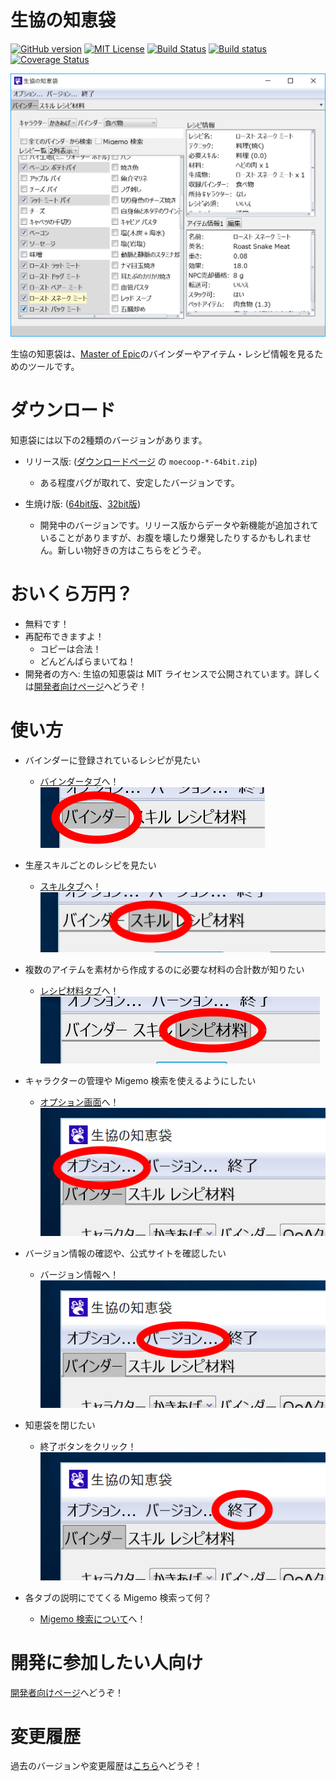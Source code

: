 # 生協の知恵袋

[![GitHub version](https://badge.fury.io/gh/coop-mojo%2Fmoecoop.svg)](https://badge.fury.io/gh/coop-mojo%2Fmoecoop)
[![MIT License](http://img.shields.io/badge/license-MIT-blue.svg?style=flat)](https://github.com/coop-mojo/moecoop/blob/master/LICENSE)
[![Build Status](https://travis-ci.org/coop-mojo/moecoop.svg?branch=master)](https://travis-ci.org/coop-mojo/moecoop)
[![Build status](https://ci.appveyor.com/api/projects/status/9lju6b2f0y411x2a/branch/master?svg=true)](https://ci.appveyor.com/project/coop-mojo/moecoop/branch/master)
[![Coverage Status](https://coveralls.io/repos/github/coop-mojo/moecoop/badge.svg?branch=master)](https://coveralls.io/github/coop-mojo/moecoop?branch=master)

![メイン画面](img/main.png)

生協の知恵袋は、[Master of Epic](http://moepic.com/top.php?mid=_)のバインダーやアイテム・レシピ情報を見るためのツールです。

# ダウンロード
知恵袋には以下の2種類のバージョンがあります。

- リリース版: ([ダウンロードページ](https://github.com/coop-mojo/moecoop/releases/latest) の `moecoop-*-64bit.zip`)
  - ある程度バグが取れて、安定したバージョンです。

- 生焼け版: ([64bit版](https://ci.appveyor.com/api/projects/coop-mojo/moecoop/artifacts/moecoop-trunk-64bit.zip?branch=master)、[32bit版](https://ci.appveyor.com/api/projects/coop-mojo/moecoop/artifacts/moecoop-trunk-32bit.zip?branch=master))
  - 開発中のバージョンです。リリース版からデータや新機能が追加されていることがありますが、お腹を壊したり爆発したりするかもしれません。新しい物好きの方はこちらをどうぞ。

# おいくら万円？
- 無料です！
- 再配布できますよ！
  - コピーは合法！
  - どんどんばらまいてね！
- 開発者の方へ: 生協の知恵袋は MIT ライセンスで公開されています。詳しくは[開発者向けページ](devel.md)へどうぞ！

# 使い方
- バインダーに登録されているレシピが見たい
  - [バインダータブ](binder.md)へ！
    ![タブ](img/select-binder.png)

- 生産スキルごとのレシピを見たい
  - [スキルタブ](skill.md)へ！
    ![タブ](img/select-skill.png)

- 複数のアイテムを素材から作成するのに必要な材料の合計数が知りたい
  - [レシピ材料タブ](material.md)へ！
    ![タブ](img/select-material.png)

- キャラクターの管理や Migemo 検索を使えるようにしたい
  - [オプション画面](option.md)へ！
    ![オプション](img/select-option.png)

- バージョン情報の確認や、公式サイトを確認したい
  - バージョン情報へ！
    ![オプション](img/select-version.png)

- 知恵袋を閉じたい
  - 終了ボタンをクリック！
    ![オプション](img/select-exit.png)

- 各タブの説明にでてくる Migemo 検索って何？
  - [Migemo 検索について](migemo.md)へ！

# 開発に参加したい人向け
[開発者向けページ](devel.md)へどうぞ！

# 変更履歴
過去のバージョンや変更履歴は[こちら](https://github.com/coop-mojo/moecoop/releases)へどうぞ！
